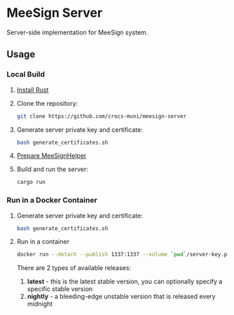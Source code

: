 # MeeSign Server

Server-side implementation for MeeSign system.

## Usage

### Local Build

1. [Install Rust](https://www.rust-lang.org/tools/install)

2. Clone the repository:

   ```bash
   git clone https://github.com/crocs-muni/meesign-server
   ```

3. Generate server private key and certificate:

    ```bash
    bash generate_certificates.sh
    ```

4. [Prepare MeeSignHelper](https://github.com/dufkan/meesign-helper)

5. Build and run the server:

   ```bash
   cargo run
   ```

### Run in a Docker Container

1. Generate server private key and certificate:

    ```bash
    bash generate_certificates.sh
    ```

2. Run in a container
   ```bash
   docker run --detach --publish 1337:1337 --volume `pwd`/server-key.pem:/meesign/server-key.pem --volume `pwd`/server-cert.pem:/meesign/server-cert.pem crocsmuni/meesign:latest
   ```
   There are 2 types of available releases:
   1. **latest** - this is the latest stable version, you can optionally specify a specific stable version
   2. **nightly** - a bleeding-edge unstable version that is released every midnight
